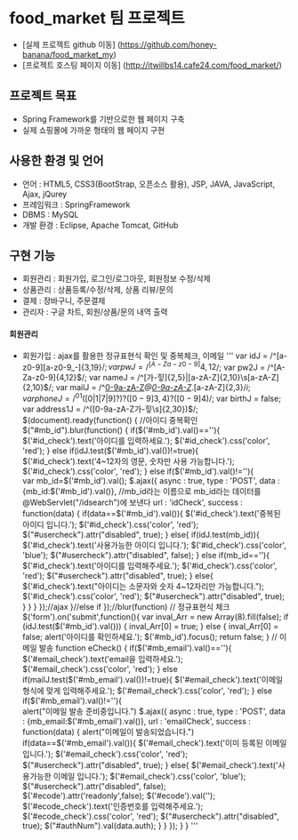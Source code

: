 # food_market 팀 프로젝트
- [실제 프로젝트 github 이동] (https://github.com/honey-banana/food_market_my)
- [프로젝트 호스팅 페이지 이동] (http://itwillbs14.cafe24.com/food_market/)

## 프로젝트 목표
- Spring Framework를 기반으로한 웹 페이지 구축
- 실제 쇼핑몰에 가까운 형태의 웹 페이지 구현

## 사용한 환경 및 언어
- 언어 : HTML5, CSS3(BootStrap, 오픈소스 활용), JSP, JAVA, JavaScript, Ajax, jQurey
- 프레임워크 : SpringFramework
- DBMS : MySQL
- 개발 환경 : Eclipse, Apache Tomcat, GitHub

## 구현 기능
- 회원관리 : 회원가입, 로그인/로그아웃, 회원정보 수정/삭제
- 상품관리 : 상품등록/수정/삭제, 상품 리뷰/문의 
- 결제 : 장바구니, 주문결제
- 관리자 : 구글 차트, 회원/상품/문의 내역 출력

#### 회원관리
- 회원가입 : ajax를 활용한 정규표현식 확인 및 중복체크, 이메일 
'''
var idJ = /^[a-z0-9][a-z0-9_\-]{3,19}$/;
var pwJ = /^[A-Za-z0-9]{4,12}$/;
var pw2J = /^[A-Za-z0-9]{4,12}$/;
var nameJ = /^[가-힣]{2,5}|[a-zA-Z]{2,10}\s[a-zA-Z]{2,10}$/;
var mailJ = /^[0-9a-zA-Z]([-_.]?[0-9a-zA-Z])*@[0-9a-zA-Z]([-_.]?[0-9a-zA-Z])*.[a-zA-Z]{2,3}$/i;
var phoneJ = /^01([0|1|7|9]?)?([0-9]{3,4})?([0-9]{4})$/;
var birthJ = false;
var address1J = /^([0-9a-zA-Z가-힣\s]{2,30})$/;
$(document).ready(function() {
//아이디 중복확인
$("#mb_id").blur(function() {
	if($('#mb_id').val()==''){
		$('#id_check').text('아이디를 입력하세요.');
		$('#id_check').css('color', 'red');
	} else if(idJ.test($('#mb_id').val())!=true){
		$('#id_check').text('4~12자의 영문, 숫자만 사용 가능합니다.');
		$('#id_check').css('color', 'red');
	} else if($('#mb_id').val()!=''){	
	var mb_id=$('#mb_id').val();
		$.ajax({
		async : true,
		type : 'POST',
		data : {mb_id:$('#mb_id').val()}, //mb_id라는 이름으로 mb_id라는 데이터를 @WebServlet("/idsearch")에 보낸다
		url : 'idCheck',
		success : function(data) {
			if(data==$('#mb_id').val()){
				$('#id_check').text('중복된 아이디 입니다.');
				$('#id_check').css('color', 'red');
				$("#usercheck").attr("disabled", true);
			} else{
				if(idJ.test(mb_id)){
					$('#id_check').text('사용가능한 아이디 입니다.');
					$('#id_check').css('color', 'blue');
					$("#usercheck").attr("disabled", false);
				} else if(mb_id==''){
					$('#id_check').text('아이디를 입력해주세요.');
					$('#id_check').css('color', 'red');
					$("#usercheck").attr("disabled", true);
				} else{
					$('#id_check').text("아이디는 소문자와 숫자 4~12자리만 가능합니다.");
					$('#id_check').css('color', 'red');
					$("#usercheck").attr("disabled", true);
				}
			}
		}
	});//ajax
	}//else if
});//blur(function)
// 정규표현식 체크
$('form').on('submit',function(){
var inval_Arr = new Array(8).fill(false);
	if (idJ.test($('#mb_id').val())) {
		inval_Arr[0] = true;
	} else {
		inval_Arr[0] = false;
		alert('아이디를 확인하세요.');
		$('#mb_id').focus();
		return false;
	}
  // 이메일 발송
  function eCheck() {
	if($('#mb_email').val()==''){
		$('#email_check').text('email을 입력하세요.');
		$('#email_check').css('color', 'red');
	} else if(mailJ.test($('#mb_email').val())!=true){
		$('#email_check').text('이메일 형식에 맞게 입력해주세요.');
		$('#email_check').css('color', 'red');
	} else if($('#mb_email').val()!=''){	
		alert("이메일 발송 준비중입니다.")
		$.ajax({
			async : true,
			type : 'POST',
			data : {mb_email:$('#mb_email').val()},
			url : 'emailCheck',
			success : function(data) {
			alert("이메일이 발송되었습니다.")
				if(data==$('#mb_email').val()){
					$('#email_check').text('이미 등록된 이메일 입니다.');
					$('#email_check').css('color', 'red');
					$("#usercheck").attr("disabled", true);
				} else{
					$('#email_check').text('사용가능한 이메일 입니다.');
					$('#email_check').css('color', 'blue');
					$("#usercheck").attr("disabled", false);
					$('#ecode').attr('readonly',false);
					$('#ecode').val('');
					$('#ecode_check').text('인증번호를 입력해주세요.');
					$('#ecode_check').css('color', 'red');
					$("#usercheck").attr("disabled", true);	
					$("#authNum").val(data.auth);
				}
			}
		});
	}
}
  '''

